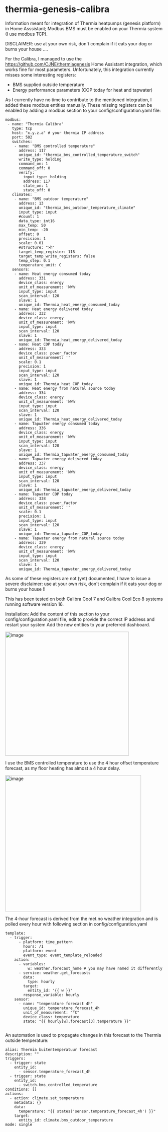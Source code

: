 # thermia-genesis-calibra

Information meant for integration of Thermia heatpumps (genesis platform) in Home Asssistant;
Modbus BMS must be enabled on your Thermia system (I use modbus TCP).

DISCLAIMER: use at your own risk, don't complain if it eats your dog or burns your house ....

For the Calibra, I managed to use the https://github.com/CJNE/thermiagenesis Home Assistant integration, which works fine for most parameters.
Unfortunately, this integration currently misses some interesting registers:
 - BMS supplied outside temperature
 - Energy performance parameters (COP today for heat and tapwater)

As I currently have no time to contribute to the mentioned integration, I added these modbus entities manually.
These missing registers can be enabled by adding a modbus section to your config/configuration.yaml file:


```
modbus:
 - name: "Thermia Calibra"
   type: tcp
   host: "x.y.z.a" # your thermia IP address
   port: 502
   switches:
    - name: "BMS controlled temperature"
      address: 117
      unique_id: "thermia_bms_controlled_temperature_switch"
      write_type: holding
      command_on: 1
      command_off: 0
      verify:
        input_type: holding
        address: 117
        state_on: 1
        state_off: 0
   climates:
    - name: "BMS outdoor temperature"
      address: 13
      unique_id: "thermia_bms_outdoor_temperature_climate"
      input_type: input
      #count: 1
      data_type: int16
      max_temp: 50
      min_temp: -20
      offset: 0
      precision: 1
      scale: 0.01
      #structure: ">h"
      target_temp_register: 118
      target_temp_write_registers: false
      temp_step: 0.1
      temperature_unit: C
   sensors:
    - name: Heat energy consumed today
      address: 331
      device_class: energy
      unit_of_measurement: 'kWh'
      input_type: input
      scan_interval: 120
      slave: 1
      unique_id: Thermia_heat_energy_consumed_today
    - name: Heat energy delivered today
      address: 332
      device_class: energy
      unit_of_measurement: 'kWh'
      input_type: input
      scan_interval: 120
      slave: 1
      unique_id: Thermia_heat_energy_delivered_today
    - name: Heat COP today
      address: 333
      device_class: power_factor
      unit_of_measurement: ''
      scale: 0.1
      precision: 1
      input_type: input
      scan_interval: 120
      slave: 1
      unique_id: Thermia_heat_COP_today
    - name: Heat energy from natural source today
      address: 334
      device_class: energy
      unit_of_measurement: 'kWh'
      input_type: input
      scan_interval: 120
      slave: 1
      unique_id: Thermia_heat_energy_delivered_today
    - name: Tapwater energy consumed today
      address: 336
      device_class: energy
      unit_of_measurement: 'kWh'
      input_type: input
      scan_interval: 120
      slave: 1
      unique_id: Thermia_tapwater_energy_consumed_today
    - name: Tapwater energy delivered today
      address: 337
      device_class: energy
      unit_of_measurement: 'kWh'
      input_type: input
      scan_interval: 120
      slave: 1
      unique_id: Thermia_tapwater_energy_delivered_today
    - name: Tapwater COP today
      address: 338
      device_class: power_factor
      unit_of_measurement: ''
      scale: 0.1
      precision: 1
      input_type: input
      scan_interval: 120
      slave: 1
      unique_id: Thermia_tapwater_COP_today
    - name: Tapwater energy from natural source today
      address: 339
      device_class: energy
      unit_of_measurement: 'kWh'
      input_type: input
      scan_interval: 120
      slave: 1
      unique_id: Thermia_tapwater_energy_delivered_today

```

As some of these registers are not (yet) documented, I have to issue a severe disclaimer: use at your own risk, don't complain if it eats your dog or burns your house !!


This has been tested on both Calibra Cool 7 and Calibra Cool Eco 8 systems running software version 16.

Installation: Add the content of this section to your config/configuration.yaml file, edit to provide the correct IP address and restart your system
Add the new entities to your preferred dashboard.

<img width="394" alt="image" src="https://github.com/user-attachments/assets/ef86d751-f1ab-494d-9057-7dd207164135">

I use the BMS controlled temperature to use the 4 hour offset temperature forecast, as my floor heating has almost a 4 hour delay.

<img width="433" alt="image" src="https://github.com/user-attachments/assets/0916b08a-05db-4fae-a5c6-0138bc0bc766">


The 4-hour forecast is derived from the met.no weather integration and is polled every hour with following section in config/configuration.yaml

```
template:
  - trigger:
      - platform: time_pattern
        hours: /1
      - platform: event
        event_type: event_template_reloaded
    action:
      - variables:
          w: weather.forecast_home # you may have named it differently
      - service: weather.get_forecasts
        data:
          type: hourly
        target:
          entity_id: '{{ w }}'
        response_variable: hourly
    sensor:
      - name: "temperature forecast 4h"
        unique_id: temperature_forecast_4h
        unit_of_measurement: "°C"
        device_class: temperature
        state: "{{ hourly[w].forecast[3].temperature }}"


```
An automation is used to propagate changes in this forecast to the Thermia outside temperature:

```
alias: Thermia buitentemperatuur forecast
description: ""
triggers:
  - trigger: state
    entity_id:
      - sensor.temperature_forecast_4h
  - trigger: state
    entity_id:
      - switch.bms_controlled_temperature
conditions: []
actions:
  - action: climate.set_temperature
    metadata: {}
    data:
      temperature: "{{ states('sensor.temperature_forecast_4h') }}"
    target:
      entity_id: climate.bms_outdoor_temperature
mode: single

```
